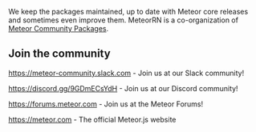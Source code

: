 We keep the packages maintained, up to date with Meteor core releases and sometimes even improve them.
MeteorRN is a co-organization of [Meteor Community Packages](https://github.com/Meteor-Community-Packages).

## Join the community

https://meteor-community.slack.com - Join us at our Slack community!

https://discord.gg/9GDmECsYdH - Join us at our Discord community!

https://forums.meteor.com - Join us at the Meteor Forums!

https://meteor.com - The official Meteor.js website